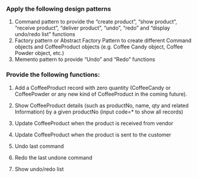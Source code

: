 ### Apply the following design patterns

1.  Command pattern to provide the “create product”, “show product”, “receive product”, “deliver product”, “undo”, “redo” and “display undo/redo list” functions 
2.  Factory pattern or Abstract Factory Pattern to create different Command objects and CoffeeProduct objects (e.g. Coffee Candy object, Coffee Powder object, etc.)
3.  Memento pattern to provide “Undo” and “Redo” functions

### Provide the following functions:

1. Add a CoffeeProduct record with zero quantity (CoffeeCandy or CoffeePowder or any new kind of CoffeeProduct in the coming future).

2. Show CoffeeProduct details (such as productNo, name, qty and related Information) by a given productNo (input code=* to show all records)

3. Update CoffeeProduct when the product is received from vendor

4. Update CoffeeProduct when the product is sent to the customer

5. Undo last command

6. Redo the last undone command

7. Show undo/redo list